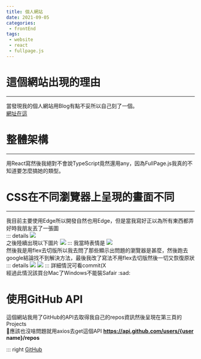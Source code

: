```yaml
---
title: 個人網站
date: 2021-09-05
categories:
 - frontEnd
tags:
 - website
 - react
 - fullpage.js
---
```

# 這個網站出現的理由
---
當發現我的個人網站用Blog有點不妥所以自己刻了一個。\
[網址在這](https://xiaoxigua-1.github.io/)

# 整體架構
---
用React寫然後我絕對不會說TypeScript竟然還用any，因為FullPage.js我真的不知道要怎麼搞她的類型。

# CSS在不同瀏覽器上呈現的畫面不同
---
我目前主要使用Edge所以開發自然也用Edge，但是當我寫好正以為所有東西都弄好時我朋友丟了一張圖\
::: details
![](https://cdn.discordapp.com/attachments/808251620730339388/883741740652191744/unknown.png)\
之後陸續出現以下圖片
![](https://cdn.discordapp.com/attachments/755725610868932678/883742491151581254/image0.png)
:::
我當時表情是 ![](https://cdn.discordapp.com/emojis/782478544524935228.png?v=2)\
然後我是用flex去切版所以我去問了那些顯示出問題的瀏覽器是甚麼，然後跑去google結論找不到解決方法，最後我改了寫法不用flex去切版然後一切又恢復原狀
::: details
![](https://cdn.discordapp.com/attachments/842705456413409321/883793304444104805/unknown.png)
![](https://cdn.discordapp.com/attachments/808251620730339388/883767135678103603/image0.png)
:::
詳細情況可看commit(X\
經過此情況該買台Mac了Windows不能裝Safair :sad:


# 使用GitHub API
這個網站我用了GitHub的API去取得我自己的repos資訊然後呈現在第三頁的Projects\
:thinking:應該也沒啥問題就用axios去get這個API **https://api.github.com/users/{user name}/repos**

::: right
[GitHub](https://github.com/xiaoxigua-1/xiaoxigua-1.github.io)